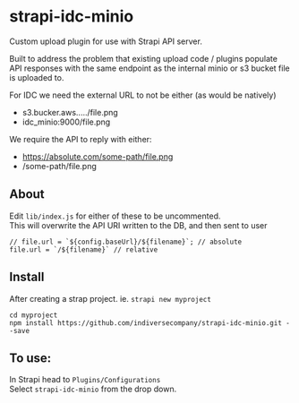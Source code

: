 #  strapi-idc-minio 

Custom upload plugin for use with Strapi API server. 

Built to address the problem that existing upload code / plugins 
populate API responses with the same endpoint as the internal minio or s3 bucket file is 
uploaded to. 

For IDC we need the external URL to not be either (as would be natively)
 - s3.bucker.aws...../file.png
 - idc_minio:9000/file.png  
 
 We require the API to reply with either:
 - https://absolute.com/some-path/file.png
 - /some-path/file.png 
 
 ##  About
 Edit `lib/index.js` for either of these to be uncommented.   
 This will overwrite the API URI written to the DB, and then sent to user
 
 ```
// file.url = `${config.baseUrl}/${filename}`; // absolute
file.url = `/${filename}` // relative
```

## Install 

After creating a strap project. ie. `strapi new myproject`

```
cd myproject
npm install https://github.com/indiversecompany/strapi-idc-minio.git --save
```

## To use:
In Strapi head to `Plugins/Configurations`  
Select `strapi-idc-minio` from the drop down. 
